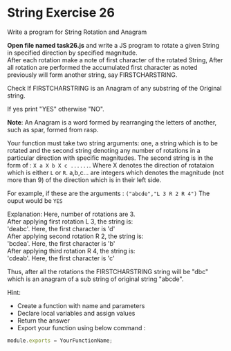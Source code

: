 # String Exercise 26

Write a program for String Rotation and Anagram

**Open file named task26.js** and write a JS program to rotate a given String in specified direction by specified magnitude.  
After each rotation make a note of first character of the rotated String, After all rotation are performed the accumulated first character as noted previously will form another string, say FIRSTCHARSTRING.

Check If FIRSTCHARSTRING is an Anagram of any substring of the Original string.

If yes print "YES" otherwise "NO".

**Note**: An Anagram is a word formed by rearranging the letters of another, such as spar, formed from rasp.

Your function must take two string arguments: one, a string which is to be rotated and the second string denoting any number of rotations in a particular direction with specific magnitudes. The second string is in the form of : `X a X b X c ......`. Where X denotes the direction of rotataion which is either `L` or `R`. a,b,c... are integers which denotes the magnitude (not more than 9) of the direction which is in their left side.

For example, if these are the arguments : `("abcde","L 3 R 2 R 4")`
The ouput would be `YES`

Explanation:
Here, number of rotations are 3.  
After applying first rotation L 3, the string is:  
'deabc'. Here, the first character is 'd'  
After applying second rotation R 2, the string is:  
'bcdea'. Here, the first character is 'b'  
After applying third rotation R 4, the string is:  
'cdeab'. Here, the first character is 'c'

Thus, after all the rotations the FIRSTCHARSTRING string will be "dbc" 
which is an anagram of a sub string of original string "abcde".

Hint:

- Create a function with name and parameters
- Declare local variables and assign values
- Return the answer
- Export your function using below command :

```js
module.exports = YourFunctionName;
```
